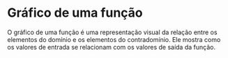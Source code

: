 # Gráfico de uma função
O gráfico de uma função é uma representação visual da relação entre os elementos do domínio e os elementos do contradomínio. Ele mostra como os valores de entrada se relacionam com os valores de saída da função.